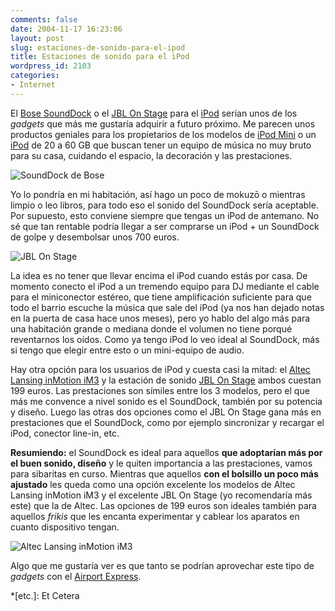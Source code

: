 ```yaml
---
comments: false
date: 2004-11-17 16:23:06
layout: post
slug: estaciones-de-sonido-para-el-ipod
title: Estaciones de sonido para el iPod
wordpress_id: 2103
categories:
- Internet
---
```


El [Bose SoundDock](http://www.bose.co.uk/home_audio/multimedia_systems/sounddock_40GB/) o el [JBL On Stage](http://www.jbl.com/home/products/product_detail.asp?ProdId=ONSTAGE) para el  [iPod](http://www.apple.com/ipod/) serían unos de los _gadgets_ que más me gustaría adquirir a futuro próximo. Me parecen unos productos geniales para los propietarios de los modelos de [iPod Mini](http://www.apple.com/ipodmini/) o un  [iPod](http://www.apple.com/ipod/) de 20 a 60 GB que buscan tener un equipo de música no muy bruto para su casa, cuidando el espacio, la decoración y las prestaciones.





![SoundDock de Bose](http://www.minid.net/images/soundock.png)





Yo lo pondría en mi habitación, así hago un poco de mokuz&#333; o mientras limpio o leo libros, para todo eso el sonido del SoundDock sería aceptable. Por supuesto, esto conviene siempre que tengas un iPod de antemano. No sé que tan rentable podría llegar a ser comprarse un iPod + un SoundDock de golpe y desembolsar unos 700 euros.





![JBL On Stage](http://www.minid.net/images/jbl2-dock.png)





La idea es no tener que llevar encima el iPod cuando estás por casa. De momento conecto el iPod a un tremendo equipo para DJ mediante el cable para el miniconector estéreo, que tiene amplificación suficiente para que todo el barrio escuche la música que sale del iPod (ya nos han dejado notas en la puerta de casa hace unos meses), pero yo hablo del algo más para una habitación grande o mediana donde el volumen no tiene porqué reventarnos los oídos. Como ya tengo iPod lo veo ideal al SoundDock, más si tengo que elegir entre esto o un mini-equipo de audio.





Hay otra opción para los usuarios de iPod y cuesta casi la mitad: el [Altec Lansing inMotion iM3](http://www.alteclansing.com/product_details.asp?pID=IM3) y la estación de sonido [JBL On Stage](http://www.jbl.com/home/products/product_detail.asp?ProdId=ONSTAGE) ambos cuestan 199 euros. Las prestaciones son símiles entre los 3 modelos, pero el que más me convence a nivel sonido es el SoundDock, también por su potencia y diseño. Luego las otras dos opciones como el JBL On Stage gana más en prestaciones que el SoundDock, como por ejemplo sincronizar y recargar el iPod, conector line-in, etc.





**Resumiendo:** el SoundDock es ideal para aquellos **que adoptarían más por el buen sonido, diseño** y le quiten importancia a las prestaciones, vamos para sibaritas en curso. Mientras que aquellos **con el bolsillo un poco más ajustado** les queda como una opción excelente los modelos de Altec Lansing inMotion iM3 y el excelente JBL On Stage (yo recomendaría más este) que la de Altec. Las opciones de 199 euros son ideales también para aquellos _frikis_ que les encanta experimentar y cablear los aparatos en cuanto dispositivo tengan.





![Altec Lansing inMotion iM3](http://www.minid.net/images/jbl-dock.png)





Algo que me gustaría ver es que tanto se podrían aprovechar este tipo de _gadgets_ con el [Airport Express](http://www.apple.com/airportexpress/).




 
  *[etc.]: Et Cetera

